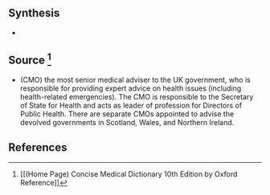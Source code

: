 ## Synthesis
- 
## Source [^1]
- (CMO) the most senior medical adviser to the UK government, who is responsible for providing expert advice on health issues (including health-related emergencies). The CMO is responsible to the Secretary of State for Health and acts as leader of profession for Directors of Public Health. There are separate CMOs appointed to advise the devolved governments in Scotland, Wales, and Northern Ireland.
## References

[^1]: [[(Home Page) Concise Medical Dictionary 10th Edition by Oxford Reference]]